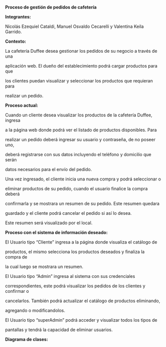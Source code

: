 ﻿<a name="br1"></a> 

**Proceso de gestión de pedidos de cafetería**

**Integrantes:**

Nicolás Ezequiel Cataldi, Manuel Osvaldo Cecarelli y Valentina Keila Garrido.

**Contexto:**

La cafetería Duffee desea gestionar los pedidos de su negocio a través de una

aplicación web. El dueño del establecimiento podrá cargar productos para que

los clientes puedan visualizar y seleccionar los productos que requieran para

realizar un pedido.

**Proceso actual:**

Cuando un cliente desea visualizar los productos de la cafetería Duffee, ingresa

a la página web donde podrá ver el listado de productos disponibles. Para

realizar un pedido deberá ingresar su usuario y contraseña, de no poseer uno,

deberá registrarse con sus datos incluyendo el teléfono y domicilio que serán

datos necesarios para el envío del pedido.

Una vez ingresado, el cliente inicia una nueva compra y podrá seleccionar o

eliminar productos de su pedido, cuando el usuario finalice la compra deberá

confirmarla y se mostrara un resumen de su pedido. Este resumen quedara

guardado y el cliente podrá cancelar el pedido si así lo desea.

Este resumen será visualizado por el local.

**Proceso con el sistema de información deseado:**

El Usuario tipo “Cliente” ingresa a la página donde visualiza el catálogo de

productos, el mismo selecciona los productos deseados y finaliza la compra de

la cual luego se mostrara un resumen.

El Usuario tipo “Admin” ingresa al sistema con sus credenciales

correspondientes, este podrá visualizar los pedidos de los clientes y confirmar o

cancelarlos. También podrá actualizar el catálogo de productos eliminando,

agregando o modificandolos.

El Usuario tipo “superAdmin” podrá acceder y visualizar todos los tipos de

pantallas y tendrá la capacidad de eliminar usuarios.



<a name="br2"></a> 

**Diagrama de clases:**

